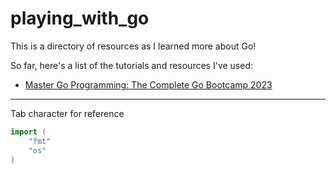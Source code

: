 # playing_with_go

This is a directory of resources as I learned more about Go!

So far, here's a list of the tutorials and resources I've used:

* [Master Go Programming: The Complete Go Bootcamp 2023](https://www.udemy.com/course/master-go-programming-complete-golang-bootcamp/)

---

Tab character for reference

```go
import (
	"fmt"
	"os"
)
```
